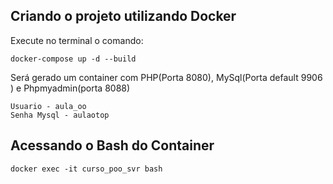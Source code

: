 ## Criando o projeto utilizando Docker

Execute no terminal o comando:

```shell
docker-compose up -d --build
```

Será gerado um container com PHP(Porta 8080), MySql(Porta  default 9906 ) e Phpmyadmin(porta 8088)

```shell
Usuario - aula_oo
Senha Mysql - aulaotop
```


## Acessando o Bash do Container

```shell
docker exec -it curso_poo_svr bash
```